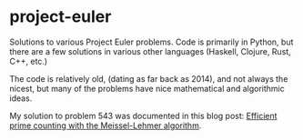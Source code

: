 # project-euler

Solutions to various Project Euler problems.  Code is primarily in Python, but there are a few solutions in various other languages (Haskell, Clojure, Rust, C++, etc.)  

The code is relatively old, (dating as far back as 2014), and not always the nicest, but many of the problems have nice mathematical and algorithmic ideas.

My solution to problem 543 was documented in this blog post: [Efficient prime counting with the Meissel-Lehmer algorithm](http://acganesh.com/posts/2016-12-23-prime-counting.html).
